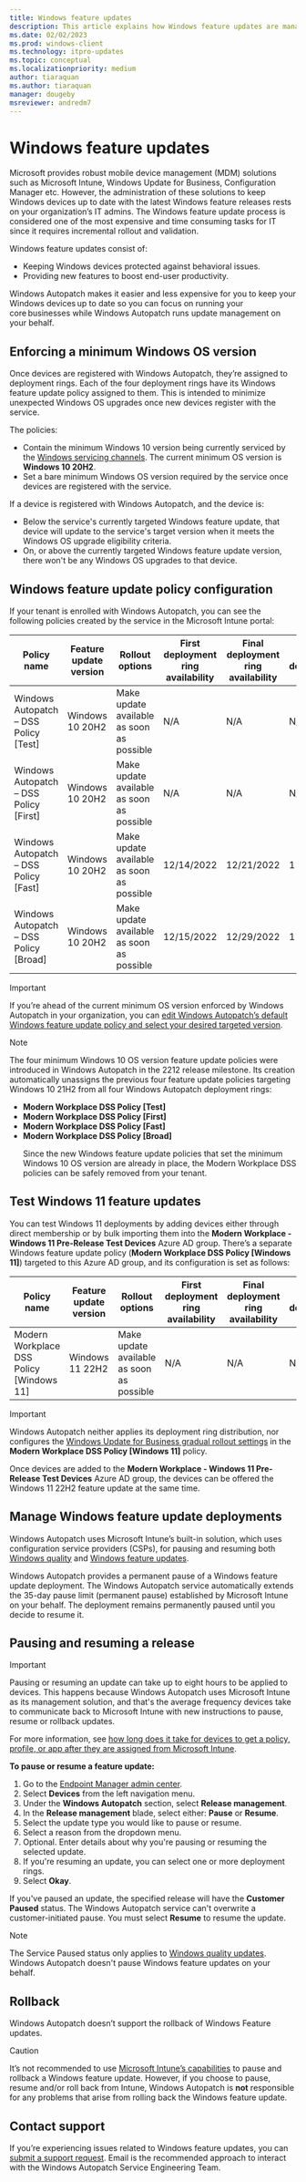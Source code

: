 ```yaml
---
title: Windows feature updates
description: This article explains how Windows feature updates are managed in Autopatch
ms.date: 02/02/2023
ms.prod: windows-client
ms.technology: itpro-updates
ms.topic: conceptual
ms.localizationpriority: medium
author: tiaraquan
ms.author: tiaraquan
manager: dougeby
msreviewer: andredm7
---
```


# Windows feature updates

Microsoft provides robust mobile device management (MDM) solutions such as Microsoft Intune, Windows Update for Business, Configuration Manager etc. However, the administration of these solutions to keep Windows devices up to date with the latest Windows feature releases rests on your organization’s IT admins. The Windows feature update process is considered one of the most expensive and time consuming tasks for IT since it requires incremental rollout and validation.

Windows feature updates consist of:

- Keeping Windows devices protected against behavioral issues.
- Providing new features to boost end-user productivity.

Windows Autopatch makes it easier and less expensive for you to keep your Windows devices up to date so you can focus on running your core businesses while Windows Autopatch runs update management on your behalf.

## Enforcing a minimum Windows OS version

Once devices are registered with Windows Autopatch, they’re assigned to deployment rings. Each of the four deployment rings have its Windows feature update policy assigned to them. This is intended to minimize unexpected Windows OS upgrades once new devices register with the service.

The policies:

- Contain the minimum Windows 10 version being currently serviced by the [Windows servicing channels](/windows/release-health/release-information?msclkid=ee885719baa511ecb838e1a689da96d2). The current minimum OS version is **Windows 10 20H2**.
- Set a bare minimum Windows OS version required by the service once devices are registered with the service.

If a device is registered with Windows Autopatch, and the device is:

- Below the service's currently targeted Windows feature update, that device will update to the service's target version when it meets the Windows OS upgrade eligibility criteria.
- On, or above the currently targeted Windows feature update version, there won't be any Windows OS upgrades to that device.

## Windows feature update policy configuration

If your tenant is enrolled with Windows Autopatch, you can see the following policies created by the service in the Microsoft Intune portal:

| Policy name | Feature update version | Rollout options | First deployment ring availability | Final deployment ring availability | Day between deployment rings | Support end date |
| ----- | ----- | ----- | ----- | ----- | ----- | ----- |
| Windows Autopatch – DSS Policy [Test] | Windows 10 20H2 | Make update available as soon as possible | N/A | N/A | N/A | 5/8/2023, 7:00PM |
| Windows Autopatch – DSS Policy [First] | Windows 10 20H2 | Make update available as soon as possible | N/A | N/A | N/A | 5/8/2023, 7:00PM |
| Windows Autopatch – DSS Policy [Fast] | Windows 10 20H2 | Make update available as soon as possible | 12/14/2022 | 12/21/2022 | 1 | 5/8/2023, 7:00PM |
| Windows Autopatch – DSS Policy [Broad] | Windows 10 20H2 | Make update available as soon as possible | 12/15/2022 | 12/29/2022 | 1 | 5/8/2023, 7:00PM |

> [!IMPORTANT]
> If you’re ahead of the current minimum OS version enforced by Windows Autopatch in your organization, you can [edit Windows Autopatch’s default Windows feature update policy and select your desired targeted version](/mem/intune/protect/windows-10-feature-updates#create-and-assign-feature-updates-for-windows-10-and-later-policy).

> [!NOTE]
> The four minimum Windows 10 OS version feature update policies were introduced in Windows Autopatch in the 2212 release milestone. Its creation automatically unassigns the previous four feature update policies targeting Windows 10 21H2 from all four Windows Autopatch deployment rings:<ul><li>**Modern Workplace DSS Policy [Test]**</li><li>**Modern Workplace DSS Policy [First]**</li><li>**Modern Workplace DSS Policy [Fast]**</li><li>**Modern Workplace DSS Policy [Broad]**</li><p>Since the new Windows feature update policies that set the minimum Windows 10 OS version are already in place, the Modern Workplace DSS policies can be safely removed from your tenant.</p>

## Test Windows 11 feature updates

You can test Windows 11 deployments by adding devices either through direct membership or by bulk importing them into the **Modern Workplace - Windows 11 Pre-Release Test Devices** Azure AD group. There’s a separate Windows feature update policy (**Modern Workplace DSS Policy [Windows 11]**) targeted to this Azure AD group, and its configuration is set as follows:

| Policy name | Feature update version | Rollout options | First deployment ring availability | Final deployment ring availability | Day between deployment rings | Support end date |
| ----- | ----- | ----- | ----- | ----- | ----- | ----- |
| Modern Workplace DSS Policy [Windows 11] | Windows 11 22H2 | Make update available as soon as possible | N/A | N/A | N/A | 10/13/2025, 7:00PM |

> [!IMPORTANT]
> Windows Autopatch neither applies its deployment ring distribution, nor configures the [Windows Update for Business gradual rollout settings](/mem/intune/protect/windows-update-rollout-options) in the **Modern Workplace DSS Policy [Windows 11]** policy.<p>Once devices are added to the **Modern Workplace - Windows 11 Pre-Release Test Devices** Azure AD group, the devices can be offered the Windows 11 22H2 feature update at the same time.</p>

## Manage Windows feature update deployments

Windows Autopatch uses Microsoft Intune’s built-in solution, which uses configuration service providers (CSPs), for pausing and resuming both [Windows quality](windows-autopatch-windows-quality-update-overview.md#pausing-and-resuming-a-release) and [Windows feature updates](#pausing-and-resuming-a-release).

Windows Autopatch provides a permanent pause of a Windows feature update deployment. The Windows Autopatch service automatically extends the 35-day pause limit (permanent pause) established by Microsoft Intune on your behalf. The deployment remains permanently paused until you decide to resume it.

## Pausing and resuming a release

> [!IMPORTANT]
> Pausing or resuming an update can take up to eight hours to be applied to devices. This happens because Windows Autopatch uses Microsoft Intune as its management solution, and that's the average frequency devices take to communicate back to Microsoft Intune with new instructions to pause, resume or rollback updates.<p>For more information, see [how long does it take for devices to get a policy, profile, or app after they are assigned from Microsoft Intune](/mem/intune/configuration/device-profile-troubleshoot#how-long-does-it-take-for-devices-to-get-a-policy-profile-or-app-after-they-are-assigned).</p>

**To pause or resume a feature update:**

1. Go to the [Endpoint Manager admin center](https://go.microsoft.com/fwlink/?linkid=2109431).
2. Select **Devices** from the left navigation menu.
3. Under the **Windows Autopatch** section, select **Release management**.
4. In the **Release management** blade, select either: **Pause** or **Resume**.
5. Select the update type you would like to pause or resume.
6. Select a reason from the dropdown menu.
7. Optional. Enter details about why you're pausing or resuming the selected update.
8. If you're resuming an update, you can select one or more deployment rings.
9. Select **Okay**.

If you've paused an update, the specified release will have the **Customer Paused** status. The Windows Autopatch service can't overwrite a customer-initiated pause. You must select **Resume** to resume the update.

> [!NOTE]
> The Service Paused status only applies to [Windows quality updates](../operate/windows-autopatch-windows-quality-update-overview.md#pausing-and-resuming-a-release). Windows Autopatch doesn't pause Windows feature updates on your behalf.

## Rollback

Windows Autopatch doesn’t support the rollback of Windows Feature updates.

> [!CAUTION]
> It’s not recommended to use [Microsoft Intune’s capabilities](/mem/intune/protect/windows-10-update-rings#manage-your-windows-update-rings) to pause and rollback a Windows feature update. However, if you choose to pause, resume and/or roll back from Intune, Windows Autopatch is **not** responsible for any problems that arise from rolling back the Windows feature update.

## Contact support

If you’re experiencing issues related to Windows feature updates, you can [submit a support request](../operate/windows-autopatch-support-request.md). Email is the recommended approach to interact with the Windows Autopatch Service Engineering Team.
